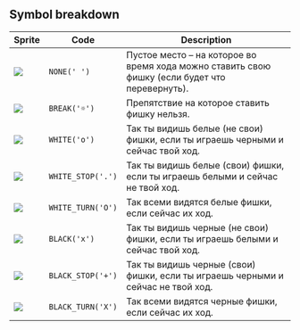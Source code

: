 <meta charset="UTF-8">

## Symbol breakdown
| Sprite | Code | Description |
| -------- | -------- | -------- |
|<img src="/codenjoy-contest/resources/reversi/sprite/none.png" style="height:auto;" /> | `NONE(' ')` | Пустое место – на которое во время хода можно ставить свою фишку (если будет что перевернуть). | 
|<img src="/codenjoy-contest/resources/reversi/sprite/break.png" style="height:auto;" /> | `BREAK('☼')` | Препятствие на которое ставить фишку нельзя. | 
|<img src="/codenjoy-contest/resources/reversi/sprite/white.png" style="height:auto;" /> | `WHITE('o')` | Так ты видишь белые (не свои) фишки, если ты играешь черными и сейчас твой ход. | 
|<img src="/codenjoy-contest/resources/reversi/sprite/white_stop.png" style="height:auto;" /> | `WHITE_STOP('.')` | Так ты видишь белые (свои) фишки, если ты играешь белыми и сейчас не твой ход. | 
|<img src="/codenjoy-contest/resources/reversi/sprite/white_turn.png" style="height:auto;" /> | `WHITE_TURN('O')` | Так всеми видятся белые фишки, если сейчас их ход. | 
|<img src="/codenjoy-contest/resources/reversi/sprite/black.png" style="height:auto;" /> | `BLACK('x')` | Так ты видишь черные (не свои) фишки, если ты играешь белыми и сейчас твой ход. | 
|<img src="/codenjoy-contest/resources/reversi/sprite/black_stop.png" style="height:auto;" /> | `BLACK_STOP('+')` | Так ты видишь черные (свои) фишки, если ты играешь черными и сейчас не твой ход. | 
|<img src="/codenjoy-contest/resources/reversi/sprite/black_turn.png" style="height:auto;" /> | `BLACK_TURN('X')` | Так всеми видятся черные фишки, если сейчас их ход. | 
